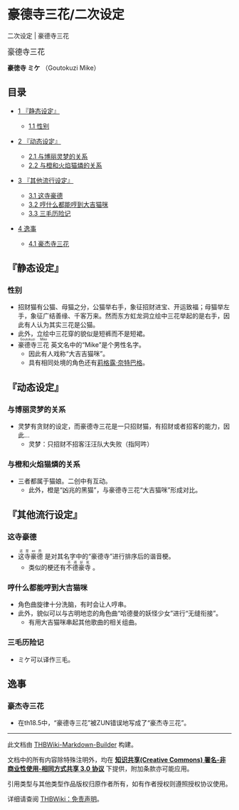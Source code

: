 # 豪德寺三花/二次设定

<!-- source html: G:\repos\THBWiki-Markdown-Builder\THBWikiMarkdown\Temp\main\2\2f\ns0%3A%E8%B1%AA%E5%BE%B7%E5%AF%BA%E4%B8%89%E8%8A%B1%2F%E4%BA%8C%E6%AC%A1%E8%AE%BE%E5%AE%9A.html -->

二次设定 | 豪德寺三花

  
<big>豪德寺三花</big>  

 **豪徳寺 ミケ** （Goutokuzi Mike）
  

## 目录

- [1 『静态设定』](#『静态设定』)

  - [1.1 性别](#性别)



- [2 『动态设定』](#『动态设定』)

  - [2.1 与博丽灵梦的关系](#与博丽灵梦的关系)
  - [2.2 与橙和火焰猫燐的关系](#与橙和火焰猫燐的关系)



- [3 『其他流行设定』](#『其他流行设定』)

  - [3.1 这寺豪德](#这寺豪德)
  - [3.2 哼什么都能哼到大吉猫咪](#哼什么都能哼到大吉猫咪)
  - [3.3 三毛历险记](#三毛历险记)



- [4 逸事](#逸事)

  - [4.1 豪杰寺三花](#豪杰寺三花)







## 『静态设定』
### 性别
- 招财猫有公猫、母猫之分，公猫举右手，象征招财进宝、开运致福；母猫举左手，象征广结善缘、千客万来。然而东方虹龙洞立绘中三花举起的是右手，因此有人认为其实三花是公猫。
- 此外，立绘中三花穿的貌似是短裤而不是短裙。
- <ruby><rb>豪德寺三花</rb><rp> (</rp><rt>Goutokuzi Mike</rt><rp>) </rp></ruby>
英文名中的“Mike”是个男性名字。
  - 因此有人戏称“大吉吉猫咪”。
  - 具有相同处境的角色还有[莉格露·奈特巴格](./莉格露·奈特巴格.md)。


## 『动态设定』
### 与博丽灵梦的关系
- 灵梦有贪财的设定，而豪德寺三花是一只招财猫，有招财或者招客的能力，因此…
  - 灵梦：只招财不招客汪汪队大失败（指阿吽）


### 与橙和火焰猫燐的关系
- 三者都属于猫娘。二创中有互动。
  - 此外，橙是“凶兆的黑猫”，与豪德寺三花“大吉猫咪”形成对比。


## 『其他流行设定』
### 这寺豪德
- <ruby><rb>这寺豪德</rb><rp> (</rp><rt>这是ao的</rt><rp>) </rp></ruby>
是对其名字中的“豪德寺”进行排序后的谐音梗。
  - 类似的梗还有<ruby><rb>不德豪寺</rb><rp> (</rp><rt>不得好死</rt><rp>) </rp></ruby>
。


### 哼什么都能哼到大吉猫咪
- 角色曲旋律十分洗脑，有时会让人哼串。
- 此外，貌似可以与古明地恋的角色曲“哈德曼的妖怪少女”进行“无缝衔接”。
  - 有用大吉猫咪串起其他歌曲的相关组曲。


### 三毛历险记
- ミケ可以译作三毛。

## 逸事
### 豪杰寺三花
- 在th18.5中，“豪德寺三花”被ZUN错误地写成了“豪杰寺三花”。





---

此文档由 [THBWiki-Markdown-Builder](https://github.com/Delsin-Yu/THBWiki-Markdown-Builder) 构建。

文档中的所有内容除特殊注明外，均在 [**知识共享(Creative Commons) 署名-非商业性使用-相同方式共享 3.0 协议**](https://creativecommons.org/licenses/by-sa/3.0/deed.zh-hans) 下提供，附加条款亦可能应用。

引用类型与其他类型作品版权归原作者所有，如有作者授权则遵照授权协议使用。

详细请查阅 [THBWiki：免责声明](https://thbwiki.cc/THBWiki:%E5%85%8D%E8%B4%A3%E5%A3%B0%E6%98%8E)。

